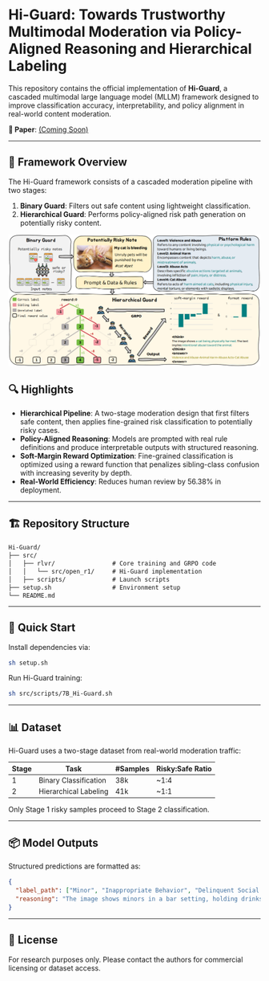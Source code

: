 # Hi-Guard: Towards Trustworthy Multimodal Moderation via Policy-Aligned Reasoning and Hierarchical Labeling

This repository contains the official implementation of **Hi-Guard**, a cascaded multimodal large language model (MLLM) framework designed to improve classification accuracy, interpretability, and policy alignment in real-world content moderation.

**📄 Paper**: [(Coming Soon)]()  
<!-- **📬 Contact**: Anqi Li (anqi.li@sjtu.edu.cn) -->

---
## 🧱 Framework Overview

The Hi-Guard framework consists of a cascaded moderation pipeline with two stages:

1. **Binary Guard**: Filters out safe content using lightweight classification.
2. **Hierarchical Guard**: Performs policy-aligned risk path generation on potentially risky content.

<p align="center">
  <img src="assets/hi-guard-architecture.png" alt="Hi-Guard Framework" width="800"/>
</p>

## 🔍 Highlights

- **Hierarchical Pipeline**: A two-stage moderation design that first filters safe content, then applies fine-grained risk classification to potentially risky cases.
- **Policy-Aligned Reasoning**: Models are prompted with real rule definitions and produce interpretable outputs with structured reasoning.
- **Soft-Margin Reward Optimization**: Fine-grained classification is optimized using a reward function that penalizes sibling-class confusion with increasing severity by depth.
- **Real-World Efficiency**: Reduces human review by 56.38% in deployment.

---

## 🏗️ Repository Structure

```
Hi-Guard/
├── src/
│   ├── rlvr/                # Core training and GRPO code
│   │   └── src/open_r1/     # Hi-Guard implementation
│   ├── scripts/             # Launch scripts
├── setup.sh                 # Environment setup
└── README.md
```

---

<!-- ## ⚙️ Setup

Install dependencies via:

```bash
sh setup.sh
```

--- -->

## 🚀 Quick Start

Install dependencies via:

```bash
sh setup.sh
```

Run Hi-Guard training:

```bash
sh src/scripts/7B_Hi-Guard.sh
```

---

<!-- ## 🧠 Method Overview

Hi-Guard addresses key challenges in moderation:
1. Misalignment between model decisions and platform policies
2. Opaque predictions lacking explanation
3. Confusion between fine-grained sibling categories

It resolves these via:
- **Policy-injected prompting** for rule-aware classification
- **Structured output** with `<think>` and `<answer>` format
- **Hierarchical taxonomy** enabling coarse-to-fine prediction
- **Soft-margin reward** to shape learning over sibling categories

All components are optimized using Group Relative Policy Optimization (GRPO).

--- -->

## 📊 Dataset

Hi-Guard uses a two-stage dataset from real-world moderation traffic:

| Stage | Task                  | #Samples | Risky:Safe Ratio |
|-------|-----------------------|----------|------------------|
| 1     | Binary Classification | 38k      | ~1:4             |
| 2     | Hierarchical Labeling | 41k      | ~1:1             |

Only Stage 1 risky samples proceed to Stage 2 classification.

---

<!-- ## 🧪 Evaluation

Hi-Guard is evaluated on:
- **In-domain accuracy** (base set)
- **Generalization to unseen categories**
- **Reasoning preference by human moderators**

Hi-Guard outperforms SFT and RLVR baselines in accuracy, recall, and reasoning quality, while reducing GPU time by 22.7%.

--- -->

## 📦 Model Outputs

Structured predictions are formatted as:

```json
{
  "label_path": ["Minor", "Inappropriate Behavior", "Delinquent Social Atmosphere", "Underage Drinking"],
  "reasoning": "The image shows minors in a bar setting, holding drinks, which aligns with platform policy definition of underage drinking..."
}
```

---

<!-- ## 📌 Citation

```bibtex
@inproceedings{li2026hi-guard,
  title={Towards Trustworthy Multimodal Moderation via Policy-Aligned Reasoning and Hierarchical Labeling},
  author={Li, Anqi and Jin, Wenwei and Tong, Jintao and Qin, Pengda and Li, Weijia and Lu, Guo},
  booktitle={Proceedings of the 2026 ACM SIGKDD Conference on Knowledge Discovery and Data Mining (KDD)},
  year={2026}
}
```

--- -->

## 📝 License

For research purposes only. Please contact the authors for commercial licensing or dataset access.
